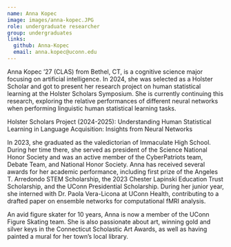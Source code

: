```yaml
---
name: Anna Kopec
image: images/anna-kopec.JPG
role: undergraduate researcher
group: undergraduates 
links:
  github: Anna-Kopec
  email: anna.kopec@uconn.edu
---
```


Anna Kopec ’27 (CLAS) from Bethel, CT, is a cognitive science major focusing on artificial intelligence. In 2024, she was selected as a Holster Scholar and got to present her research project on human statistical learning at the Holster Scholars Symposium. She is currently continuing this research, exploring the relative performances of different neural networks when performing linguistic human statistical learning tasks.  

Holster Scholars Project (2024-2025): Understanding Human Statistical Learning in Language Acquisition: Insights from Neural Networks

In 2023, she graduated as the valedictorian of Immaculate High School. During her time there, she served as president of the Science National Honor Society and was an active member of the CyberPatriots team, Debate Team, and National Honor Society. Anna has received several awards for her academic performance, including first prize of the Angeles T. Arredondo STEM Scholarship, the 2023 Chester Lapinski Education Trust Scholarship, and the UConn Presidential Scholarship. During her junior year, she interned with Dr. Paola Vera-Licona at UConn Health, contributing to a drafted paper on ensemble networks for computational fMRI analysis. 

An avid figure skater for 10 years, Anna is now a member of the UConn Figure Skating team. She is also passionate about art, winning gold and silver keys in the Connecticut Scholastic Art Awards, as well as having painted a mural for her town’s local library.


